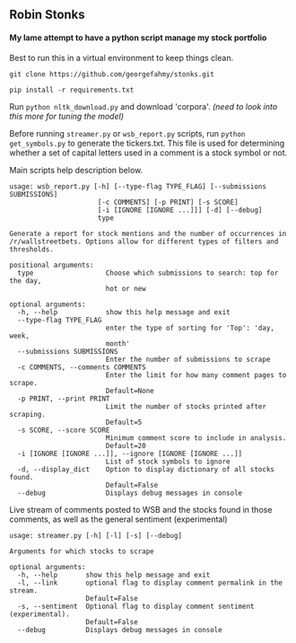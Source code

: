 ## Robin Stonks
#### My lame attempt to have a python script manage my stock portfolio

Best to run this in a virtual environment to keep things clean.

`git clone https://github.com/georgefahmy/stonks.git`

`pip install -r requirements.txt`

Run `python nltk_download.py` and download 'corpora'.
_(need to look into this more for tuning the model)_

Before running `streamer.py` or `wsb_report.py` scripts, run `python get_symbols.py` to generate the tickers.txt. This file
is used for determining whether a set of capital letters used in a comment is a stock symbol or not.

Main scripts help description below.

```
usage: wsb_report.py [-h] [--type-flag TYPE_FLAG] [--submissions SUBMISSIONS]
                      [-c COMMENTS] [-p PRINT] [-s SCORE]
                      [-i [IGNORE [IGNORE ...]]] [-d] [--debug]
                      type

Generate a report for stock mentions and the number of occurrences in
/r/wallstreetbets. Options allow for different types of filters and
thresholds.

positional arguments:
  type                  Choose which submissions to search: top for the day,
                        hot or new

optional arguments:
  -h, --help            show this help message and exit
  --type-flag TYPE_FLAG
                        enter the type of sorting for 'Top': 'day, week,
                        month'
  --submissions SUBMISSIONS
                        Enter the number of submissions to scrape
  -c COMMENTS, --comments COMMENTS
                        Enter the limit for how many comment pages to scrape.
                        Default=None
  -p PRINT, --print PRINT
                        Limit the number of stocks printed after scraping.
                        Default=5
  -s SCORE, --score SCORE
                        Minimum comment score to include in analysis.
                        Default=20
  -i [IGNORE [IGNORE ...]], --ignore [IGNORE [IGNORE ...]]
                        List of stock symbols to ignore
  -d, --display_dict    Option to display dictionary of all stocks found.
                        Default=False
  --debug               Displays debug messages in console
```


Live stream of comments posted to WSB and the stocks found in those comments, as well as the general sentiment (experimental)
```
usage: streamer.py [-h] [-l] [-s] [--debug]

Arguments for which stocks to scrape

optional arguments:
  -h, --help       show this help message and exit
  -l, --link       optional flag to display comment permalink in the stream.
                   Default=False
  -s, --sentiment  Optional flag to display comment sentiment (experimental).
                   Default=False
  --debug          Displays debug messages in console
```
